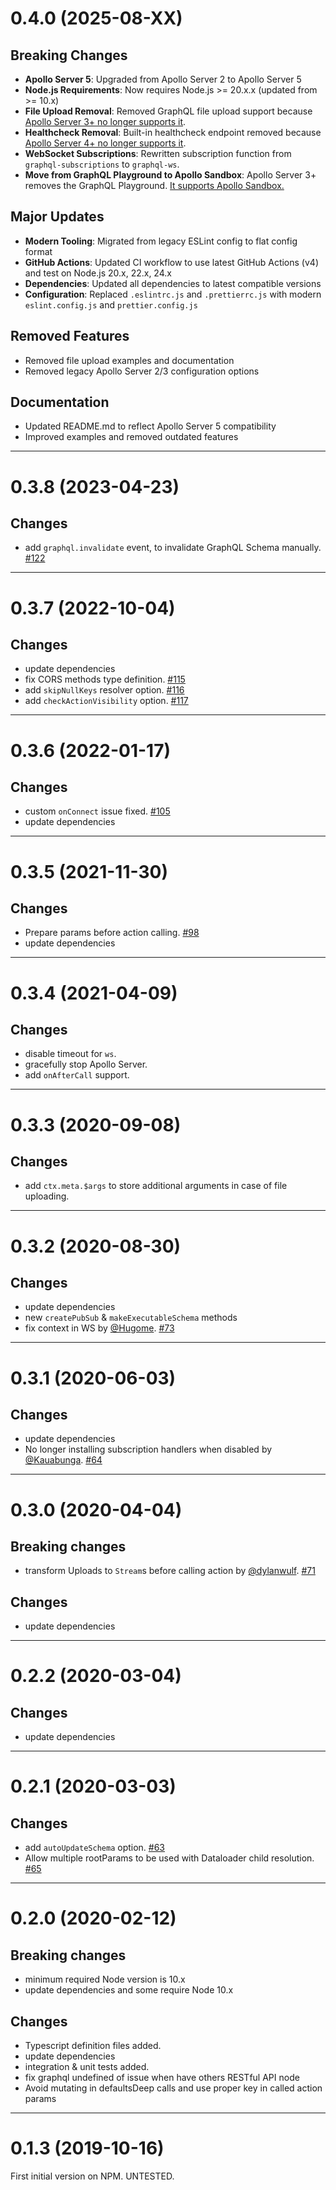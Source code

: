 <a name="0.4.0"></a>
# 0.4.0 (2025-08-XX)

## Breaking Changes
- **Apollo Server 5**: Upgraded from Apollo Server 2 to Apollo Server 5
- **Node.js Requirements**: Now requires Node.js >= 20.x.x (updated from >= 10.x)
- **File Upload Removal**: Removed GraphQL file upload support because [Apollo Server 3+ no longer supports it](https://www.apollographql.com/docs/apollo-server/v3/migration#file-uploads).
- **Healthcheck Removal**: Built-in healthcheck endpoint removed because [Apollo Server 4+ no longer supports it](https://www.apollographql.com/docs/apollo-server/migration-from-v3#health-checks).
- **WebSocket Subscriptions**: Rewritten subscription function from `graphql-subscriptions` to `graphql-ws`.
- **Move from GraphQL Playground to Apollo Sandbox**: Apollo Server 3+ removes the GraphQL Playground. [It supports Apollo Sandbox.](https://www.apollographql.com/docs/apollo-server/v3/migration#graphql-playground)

## Major Updates
- **Modern Tooling**: Migrated from legacy ESLint config to flat config format
- **GitHub Actions**: Updated CI workflow to use latest GitHub Actions (v4) and test on Node.js 20.x, 22.x, 24.x
- **Dependencies**: Updated all dependencies to latest compatible versions
- **Configuration**: Replaced `.eslintrc.js` and `.prettierrc.js` with modern `eslint.config.js` and `prettier.config.js`

## Removed Features
- Removed file upload examples and documentation
- Removed legacy Apollo Server 2/3 configuration options

## Documentation
- Updated README.md to reflect Apollo Server 5 compatibility
- Improved examples and removed outdated features

--------------------------------------------------
<a name="0.3.8"></a>
# 0.3.8 (2023-04-23)

## Changes
- add `graphql.invalidate` event, to invalidate GraphQL Schema manually. [#122](https://github.com/moleculerjs/moleculer-apollo-server/pull/122)

--------------------------------------------------
<a name="0.3.7"></a>
# 0.3.7 (2022-10-04)

## Changes
- update dependencies
- fix CORS methods type definition. [#115](https://github.com/moleculerjs/moleculer-apollo-server/pull/115)
- add `skipNullKeys` resolver option. [#116](https://github.com/moleculerjs/moleculer-apollo-server/pull/116)
- add `checkActionVisibility` option. [#117](https://github.com/moleculerjs/moleculer-apollo-server/pull/117)

--------------------------------------------------
<a name="0.3.6"></a>
# 0.3.6 (2022-01-17)

## Changes
- custom `onConnect` issue fixed. [#105](https://github.com/moleculerjs/moleculer-apollo-server/pull/105)
- update dependencies

--------------------------------------------------
<a name="0.3.5"></a>
# 0.3.5 (2021-11-30)

## Changes
- Prepare params before action calling. [#98](https://github.com/moleculerjs/moleculer-apollo-server/pull/98)
- update dependencies

--------------------------------------------------
<a name="0.3.4"></a>
# 0.3.4 (2021-04-09)

## Changes
- disable timeout for `ws`.
- gracefully stop Apollo Server.
- add `onAfterCall` support.

--------------------------------------------------
<a name="0.3.3"></a>
# 0.3.3 (2020-09-08)

## Changes
- add `ctx.meta.$args` to store additional arguments in case of file uploading.

--------------------------------------------------
<a name="0.3.2"></a>
# 0.3.2 (2020-08-30)

## Changes
- update dependencies
- new `createPubSub` & `makeExecutableSchema` methods
- fix context in WS by [@Hugome](https://github.com/Hugome). [#73](https://github.com/moleculerjs/moleculer-apollo-server/pull/73)

--------------------------------------------------
<a name="0.3.1"></a>
# 0.3.1 (2020-06-03)

## Changes
- update dependencies
- No longer installing subscription handlers when disabled by [@Kauabunga](https://github.com/Kauabunga). [#64](https://github.com/moleculerjs/moleculer-apollo-server/pull/64)

--------------------------------------------------
<a name="0.3.0"></a>
# 0.3.0 (2020-04-04)

## Breaking changes
- transform Uploads to `Stream`s before calling action by [@dylanwulf](https://github.com/dylanwulf). [#71](https://github.com/moleculerjs/moleculer-apollo-server/pull/71)
 
## Changes
- update dependencies

--------------------------------------------------
<a name="0.2.2"></a>
# 0.2.2 (2020-03-04)

## Changes
- update dependencies

--------------------------------------------------
<a name="0.2.1"></a>
# 0.2.1 (2020-03-03)

## Changes
- add `autoUpdateSchema` option. [#63](https://github.com/moleculerjs/moleculer-apollo-server/pull/63)
- Allow multiple rootParams to be used with Dataloader child resolution. [#65](https://github.com/moleculerjs/moleculer-apollo-server/pull/65)

--------------------------------------------------
<a name="0.2.0"></a>
# 0.2.0 (2020-02-12)

## Breaking changes
- minimum required Node version is 10.x
- update dependencies and some require Node 10.x

## Changes
- Typescript definition files added.
- update dependencies
- integration & unit tests added.
- fix graphql undefined of issue when have others RESTful API node
- Avoid mutating in defaultsDeep calls and use proper key in called action params

--------------------------------------------------
<a name="0.1.3"></a>
# 0.1.3 (2019-10-16)

First initial version on NPM. UNTESTED.
